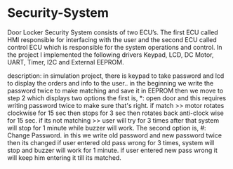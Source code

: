 # Security-System
Door Locker Security System consists of two ECU’s. The first ECU called HMI responsible for interfacing with the user and the second ECU called control ECU which is responsible for the system operations and control. In the project I implemented the following drivers Keypad, LCD, DC Motor, UART, Timer, I2C and External EEPROM.

description:
in simulation project, there is keypad to take password and lcd to display the orders and info to the user.. in the beginning we write the password twice to make matching and save it in EEPROM then we move to step 2 which displays two options the first is, *: open door and this requires writing password twice to make sure that's right.
if match >> motor rotates clockwise for 15 sec then stops for 3 sec then rotates back anti-clock wise for 15 sec.
if its not matching >> user will try for 3 times after that system will stop for 1 minute while buzzer will work.
The second option is, #: Change Password.
in this we write old password and new password twice then its changed 
if user entered old pass wrong for  3 times, system will stop and buzzer will work for 1 minute.
if user entered new pass wrong it will keep him entering it till its matched.
